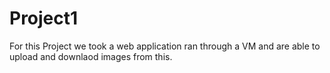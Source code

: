 # Project1

For this Project we took a web application ran through a VM and are able to upload and downlaod images from this.

